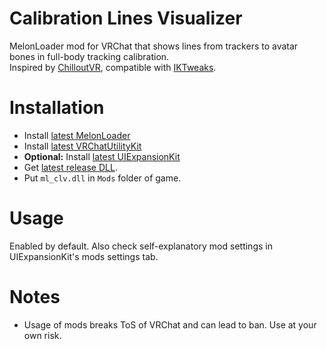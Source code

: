 # Calibration Lines Visualizer
MelonLoader mod for VRChat that shows lines from trackers to avatar bones in full-body tracking calibration.  
Inspired by [ChilloutVR](https://store.steampowered.com/app/661130/ChilloutVR), compatible with [IKTweaks](https://github.com/knah/VRCMods).

# Installation
* Install [latest MelonLoader](https://github.com/LavaGang/MelonLoader)
* Install [latest VRChatUtilityKit](https://github.com/loukylor/VRC-Mods)
* **Optional:** Install [latest UIExpansionKit](https://github.com/knah/VRCMods)
* Get [latest release DLL](../../../releases/latest).
* Put `ml_clv.dll` in `Mods` folder of game.

# Usage
Enabled by default.
Also check self-explanatory mod settings in UIExpansionKit's mods settings tab.

# Notes
* Usage of mods breaks ToS of VRChat and can lead to ban. Use at your own risk.

